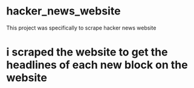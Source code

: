 # hacker_news_website

This project was specifically to scrape hacker news website
# i scraped the website to get the headlines of each new block on the website
